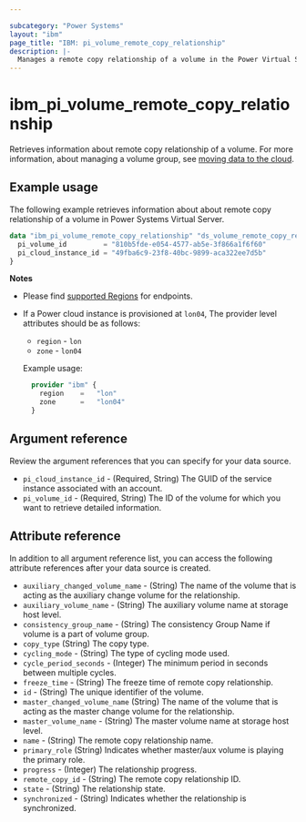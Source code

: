 ```yaml
---

subcategory: "Power Systems"
layout: "ibm"
page_title: "IBM: pi_volume_remote_copy_relationship"
description: |-
  Manages a remote copy relationship of a volume in the Power Virtual Server cloud.
---
```


# ibm_pi_volume_remote_copy_relationship
Retrieves information about remote copy relationship of a volume. For more information, about managing a volume group, see [moving data to the cloud](https://cloud.ibm.com/docs/power-iaas?topic=power-iaas-moving-data-to-the-cloud).

## Example usage
The following example retrieves information about about remote copy relationship of a volume in Power Systems Virtual Server.

```terraform
data "ibm_pi_volume_remote_copy_relationship" "ds_volume_remote_copy_relationships" {
  pi_volume_id         = "810b5fde-e054-4577-ab5e-3f866a1f6f60"
  pi_cloud_instance_id = "49fba6c9-23f8-40bc-9899-aca322ee7d5b"
}
```
**Notes**
* Please find [supported Regions](https://cloud.ibm.com/apidocs/power-cloud#endpoint) for endpoints.
* If a Power cloud instance is provisioned at `lon04`, The provider level attributes should be as follows:
  * `region` - `lon`
  * `zone` - `lon04`
  
  Example usage:
  ```terraform
    provider "ibm" {
      region    =   "lon"
      zone      =   "lon04"
    }
  ```
  
## Argument reference
Review the argument references that you can specify for your data source. 

- `pi_cloud_instance_id` - (Required, String) The GUID of the service instance associated with an account.
- `pi_volume_id` - (Required, String) The ID of the volume for which you want to retrieve detailed information.

## Attribute reference
In addition to all argument reference list, you can access the following attribute references after your data source is created. 

- `auxiliary_changed_volume_name` - (String) The name of the volume that is acting as the auxiliary change volume for the relationship.
- `auxiliary_volume_name` - (String) The auxiliary volume name at storage host level.
- `consistency_group_name` - (String) The consistency Group Name if volume is a part of volume group.
- `copy_type` (String) The copy type.
- `cycling_mode` - (String) The type of cycling mode used.
- `cycle_period_seconds` - (Integer) The minimum period in seconds between multiple cycles.
- `freeze_time` - (String) The freeze time of remote copy relationship.
- `id` - (String) The unique identifier of the volume.
- `master_changed_volume_name` (String) The name of the volume that is acting as the master change volume for the relationship.
- `master_volume_name` - (String) The master volume name at storage host level.
- `name` - (String) The remote copy relationship name.
- `primary_role` (String) Indicates whether master/aux volume is playing the primary role.
- `progress` - (Integer) The relationship progress.
- `remote_copy_id` - (String) The remote copy relationship ID.
- `state` - (String) The relationship state.
- `synchronized` - (String) Indicates whether the relationship is synchronized.